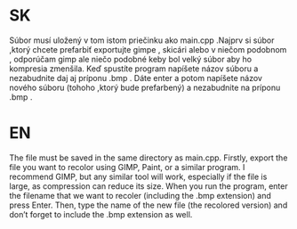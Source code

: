 # SK
Súbor musí uložený v tom istom priečinku ako main.cpp .Najprv si súbor ,ktorý  chcete prefarbiť exportujte gimpe , skicári alebo v niečom podobnom , odporúčam gimp ale niečo podobné keby bol velký súbor aby ho kompresia zmenšila. Keď spustíte program napíšete názov súboru a nezabudnite daj aj príponu .bmp . Dáte enter a potom napíšete názov nového súboru (tohoho ,ktorý bude prefarbený) a nezabudnite na príponu .bmp .   

# EN

The file must be saved in the same directory as main.cpp.
Firstly, export the file you want to recolor using GIMP, Paint, or a similar program. I recommend GIMP, but any similar tool will work, especially if the file is large, as compression can reduce its size.
When you run the program, enter the filename that we want to recoler (including the .bmp extension) and press Enter.
Then, type the name of the new file (the recolored version) and don’t forget to include the .bmp extension as well.
